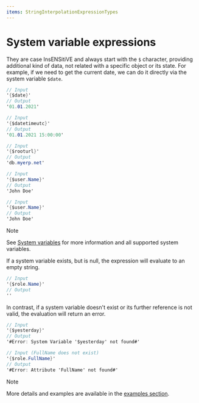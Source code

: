 ```yaml
---
items: StringInterpolationExpressionTypes
---
```


# System variable expressions

They are case InsENSitiVE and always start with the `$` character, providing additional kind of data, not related with a specific object or its state. For example, if we need to get the current date, we can do it directly via the system variable `$date`.

```cs
// Input
'{$date}'
// Output
'01.01.2021'

// Input
'{$datetimeutc}'
// Output
'01.01.2021 15:00:00'

// Input
'{$rooturl}'
// Output
'db.myerp.net'

// Input
'{$user.Name}'
// Output
'John Doe'

// Input
'{$user.Name}'
// Output
'John Doe'
```

> [!NOTE]
> See [System variables](https://docs.erp.net/tech/advanced/string-interpolation/system-variables.html) for more information and all supported system variables.


If a system variable exists, but is null, the expression will evaluate to an empty string.
```cs
// Input 
'{$role.Name}'
// Output
''
```

In contrast, if a system variable doesn't exist or its further reference is not valid, the evaluation will return an error.
```cs
// Input 
'{$yesterday}'
// Output
'#Error: System Variable '$yesterday' not found#'

// Input (FullName does not exist)
'{$role.FullName}'
// Output
'#Error: Attribute 'FullName' not found#'
```

> [!NOTE]
> More details and examples are available in the [examples section](https://docs.erp.net/tech/advanced/string-interpolation/examples/system-variable.html).
